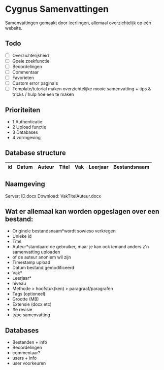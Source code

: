 # Cygnus Samenvattingen
Samenvattingen gemaakt door leerlingen, allemaal overzichtelijk op één website.

## Todo

- [ ] Overzichtelijkheid
- [ ] Goeie zoekfunctie
- [ ] Beoordelingen
- [ ] Commentaar
- [ ] Favorieten
- [ ] Custom error pagina's
- [ ] Template/tutorial maken overzichtelijke mooie samenvatting + tips & tricks / hulp hoe een te maken

## Prioriteiten
- 1 Authenticatie
- 2 Upload functie
- 3 Databases
- 4 vormgeving

## Database structure
| id | Datum | Auteur | Titel | Vak | Leerjaar | Bestandsnaam |
|----|-------|--------|-------|-----|----------|--------------|

## Naamgeving
Server: ID.docx
Download: VakTitelAuteur.docx

## Wat er allemaal kan worden opgeslagen over een bestand:

- Originele bestandsnaam*wordt sowieso verkregen
- Unieke id
- Titel
- Auteur*standaard de gebruiker, maar je kan ook iemand anders z'n samenvatting uploaden
- of de auteur anoniem wil zijn
- Timestamp upload
- Datum bestand gemodificeerd
- Vak*
- Leerjaar*
- niveau
- Methode > hoofstuk(ken) > paragraaf/paragrafen
- Tags (optioneel)
- Grootte (MB)
- Extensie (docx etc)
- #e revisie
- type samenvatting

## Databases

- Bestanden + info
- Beoordelingen
- commentaar?
- users + info
- user voorkeuren
